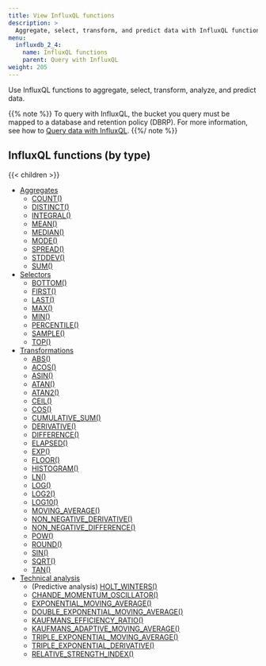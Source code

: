 ```yaml
---
title: View InfluxQL functions
description: >
  Aggregate, select, transform, and predict data with InfluxQL functions.
menu:
  influxdb_2_4:
    name: InfluxQL functions
    parent: Query with InfluxQL
weight: 205
---
```


Use InfluxQL functions to aggregate, select, transform, analyze, and predict data.

{{% note %}}
To query with InfluxQL, the bucket you query must be mapped to a database and retention policy (DBRP). For more information, see how to [Query data with InfluxQL](/influxdb/v2.4/query-data/influxql/).
{{%/ note %}}

## InfluxQL functions (by type)

{{< children >}}

- [Aggregates](/influxdb/v2.4/query-data/influxql/functions/aggregates/)
  - [COUNT()](/influxdb/v2.4/query-data/influxql/functions/aggregates/#count)
  - [DISTINCT()](/influxdb/v2.4/query-data/influxql/functions/aggregates/#distinct)
  - [INTEGRAL()](/influxdb/v2.4/query-data/influxql/functions/aggregates/#integral)
  - [MEAN()](/influxdb/v2.4/query-data/influxql/functions/aggregates/#mean)
  - [MEDIAN()](/influxdb/v2.4/query-data/influxql/functions/aggregates/#median)
  - [MODE()](/influxdb/v2.4/query-data/influxql/functions/aggregates/#mode)
  - [SPREAD()](/influxdb/v2.4/query-data/influxql/functions/aggregates/#spread)
  - [STDDEV()](/influxdb/v2.4/query-data/influxql/functions/aggregates/#stddev)
  - [SUM()](/influxdb/v2.4/query-data/influxql/functions/aggregates/#sum)
- [Selectors](/influxdb/v2.4/query-data/influxql/functions/selectors/)
  - [BOTTOM()](/influxdb/v2.4/query-data/influxql/functions/selectors/#bottom)
  - [FIRST()](/influxdb/v2.4/query-data/influxql/functions/selectors/#first)
  - [LAST()](/influxdb/v2.4/query-data/influxql/functions/selectors/#last)
  - [MAX()](/influxdb/v2.4/query-data/influxql/functions/selectors/#max)
  - [MIN()](/influxdb/v2.4/query-data/influxql/functions/selectors/#min)
  - [PERCENTILE()](/influxdb/v2.4/query-data/influxql/functions/selectors/#percentile)
  - [SAMPLE()](/influxdb/v2.4/query-data/influxql/functions/selectors/#sample)
  - [TOP()](/influxdb/v2.4/query-data/influxql/functions/selectors/#top)
- [Transformations](/influxdb/v2.4/query-data/influxql/functions/transformations/)
  - [ABS()](/influxdb/v2.4/query-data/influxql/functions/transformations/#abs)
  - [ACOS()](/influxdb/v2.4/query-data/influxql/functions/transformations/#acos)
  - [ASIN()](/influxdb/v2.4/query-data/influxql/functions/transformations/#asin)
  - [ATAN()](/influxdb/v2.4/query-data/influxql/functions/transformations/#atan)
  - [ATAN2()](/influxdb/v2.4/query-data/influxql/functions/transformations/#atan2)
  - [CEIL()](/influxdb/v2.4/query-data/influxql/functions/transformations/#ceil)
  - [COS()](/influxdb/v2.4/query-data/influxql/functions/transformations/#cos)
  - [CUMULATIVE_SUM()](/influxdb/v2.4/query-data/influxql/functions/transformations/#cumulative-sum)
  - [DERIVATIVE()](/influxdb/v2.4/query-data/influxql/functions/transformations/#derivative)
  - [DIFFERENCE()](/influxdb/v2.4/query-data/influxql/functions/transformations/#difference)
  - [ELAPSED()](/influxdb/v2.4/query-data/influxql/functions/transformations/#elapsed)
  - [EXP()](/influxdb/v2.4/query-data/influxql/functions/transformations/#exp)
  - [FLOOR()](/influxdb/v2.4/query-data/influxql/functions/transformations/#floor)
  - [HISTOGRAM()](/influxdb/v2.4/query-data/influxql/functions/transformations/#histogram)
  - [LN()](/influxdb/v2.4/query-data/influxql/functions/transformations/#ln)
  - [LOG()](/influxdb/v2.4/query-data/influxql/functions/transformations/#log)
  - [LOG2()](/influxdb/v2.4/query-data/influxql/functions/transformations/#log2)
  - [LOG10()](/influxdb/v2.4/query-data/influxql/functions/transformations/#log10)
  - [MOVING_AVERAGE()](/influxdb/v2.4/query-data/influxql/functions/transformations/#moving-average)
  - [NON_NEGATIVE_DERIVATIVE()](/influxdb/v2.4/query-data/influxql/functions/transformations/#non-negative-derivative)
  - [NON_NEGATIVE_DIFFERENCE()](/influxdb/v2.4/query-data/influxql/functions/transformations/#non-negative-difference)
  - [POW()](/influxdb/v2.4/query-data/influxql/functions/transformations/#pow)
  - [ROUND()](/influxdb/v2.4/query-data/influxql/functions/transformations/#round)
  - [SIN()](/influxdb/v2.4/query-data/influxql/functions/transformations/#sin)
  - [SQRT()](/influxdb/v2.4/query-data/influxql/functions/transformations/#sqrt)
  - [TAN()](/influxdb/v2.4/query-data/influxql/functions/transformations/#tan)
- [Technical analysis](/influxdb/v2.4/query-data/influxql/functions/technical-analysis/)
  - (Predictive analysis) [HOLT_WINTERS()](/influxdb/v2.4/query-data/influxql/functions/technical-analysis/#predictive-analysis-holt_winters)
  - [CHANDE_MOMENTUM_OSCILLATOR()](/influxdb/v2.4/query-data/influxql/functions/technical-analysis/#chande_momentum_oscillator)
  - [EXPONENTIAL_MOVING_AVERAGE()](/influxdb/v2.4/query-data/influxql/functions/technical-analysis/#exponential_moving_average)
  - [DOUBLE_EXPONENTIAL_MOVING_AVERAGE()](/influxdb/v2.4/query-data/influxql/functions/technical-analysis/#double_exponential_moving_average)
  - [KAUFMANS_EFFICIENCY_RATIO()](/influxdb/v2.4/query-data/influxql/functions/technical-analysis/#kaufmans_adaptive_moving_average)
  - [KAUFMANS_ADAPTIVE_MOVING_AVERAGE()](/influxdb/v2.4/query-data/influxql/functions/technical-analysis/#kaufmans-adaptive-moving-average)
  - [TRIPLE_EXPONENTIAL_MOVING_AVERAGE()](/influxdb/v2.4/query-data/influxql/functions/technical-analysis/#triple_exponential_moving_average)
  - [TRIPLE_EXPONENTIAL_DERIVATIVE()](/influxdb/v2.4/query-data/influxql/functions/technical-analysis/#triple_exponential_derivative)
  - [RELATIVE_STRENGTH_INDEX()](/influxdb/v2.4/query-data/influxql/functions/technical-analysis/#relative_strength_index)

